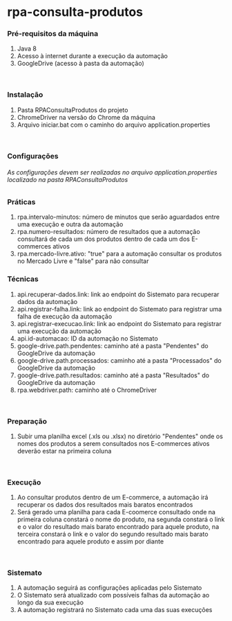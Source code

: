 # rpa-consulta-produtos

### Pré-requisitos da máquina
1) Java 8
2) Acesso à internet durante a execução da automação
3) GoogleDrive (acesso à pasta da automação)

<br>

### Instalação
1) Pasta RPAConsultaProdutos do projeto
2) ChromeDriver na versão do Chrome da máquina
3) Arquivo iniciar.bat com o caminho do arquivo application.properties

<br>

### Configurações
###### As configurações devem ser realizadas no arquivo application.properties localizado na pasta RPAConsultaProdutos
### Práticas
1) rpa.intervalo-minutos: número de minutos que serão aguardados entre uma execução e outra da automação
2) rpa.numero-resultados: número de resultados que a automação consultará de cada um dos produtos dentro de cada um dos E-commerces ativos
3) rpa.mercado-livre.ativo: "true" para a automação consultar os produtos no Mercado Livre e "false" para não consultar
### Técnicas
1) api.recuperar-dados.link: link ao endpoint do Sistemato para recuperar dados da automação
2) api.registrar-falha.link: link ao endpoint do Sistemato para registrar uma falha de execução da automação
3) api.registrar-execucao.link: link ao endpoint do Sistemato para registrar uma execução da automação
4) api.id-automacao: ID da automação no Sistemato
5) google-drive.path.pendentes: caminho até a pasta "Pendentes" do GoogleDrive da automação
6) google-drive.path.processados: caminho até a pasta "Processados" do GoogleDrive da automação
7) google-drive.path.resultados: caminho até a pasta "Resultados" do GoogleDrive da automação
8) rpa.webdriver.path: caminho até o ChromeDriver

<br>

### Preparação
1) Subir uma planilha excel (.xls ou .xlsx) no diretório "Pendentes" onde os nomes dos produtos a serem consultados nos E-commerces ativos deverão estar na primeira coluna

<br>

### Execução
1) Ao consultar produtos dentro de um E-commerce, a automação irá recuperar os dados dos resultados mais baratos encontrados
2) Será gerado uma planilha para cada E-coomerce consultado onde na primeira coluna constará o nome do produto, na segunda constará o link e o valor do resultado mais barato encontrado para aquele produto, na terceira constará o link e o valor do segundo resultado mais barato encontrado para aquele produto e assim por diante

<br>

### Sistemato
1) A automação seguirá as configurações aplicadas pelo Sistemato
2) O Sistemato será atualizado com possíveis falhas da automação ao longo da sua execução
3) A automação registrará no Sistemato cada uma das suas execuções